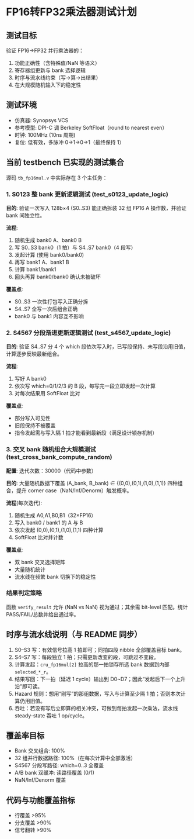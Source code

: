 # FP16转FP32乘法器测试计划

## 测试目标

验证 FP16→FP32 并行乘法器的：
1. 功能正确性（含特殊值/NaN 等语义）
2. 寄存器组更新与 bank 选择逻辑
3. 时序与流水线约束（写→算→出结果）
4. 在大规模随机输入下的稳定性

## 测试环境

- 仿真器: Synopsys VCS
- 参考模型: DPI-C 调 Berkeley SoftFloat（round to nearest even）
- 时钟: 100MHz (10ns 周期)
- 复位: 低有效，多脉冲 0→1→0→1（最终保持 1）

## 当前 testbench 已实现的测试集合

源码 `tb_fp16mul.v` 中实际存在 3 个主任务：

### 1. S0123 整 bank 更新逻辑测试 (test_s0123_update_logic)
**目的**: 验证一次写入 128b×4 (S0..S3) 能正确拆装 32 组 FP16 A 操作数，并验证 bank 间独立性。

**流程**:
1. 随机生成 bank0 A、bank0 B
2. 写 S0..S3 bank0（1 拍）与 S4..S7 bank0（4 段写）
3. 发起计算 (使用 bank0/bank0)
4. 再写 bank1 A、bank1 B
5. 计算 bank1/bank1
6. 回头再算 bank0/bank0 确认未被破坏

**覆盖点**:
- S0..S3 一次性打包写入正确分拆
- S4..S7 全写一次后组合正确
- bank0 与 bank1 内容互不影响

### 2. S4567 分段渐进更新逻辑测试 (test_s4567_update_logic)
**目的**: 验证 S4..S7 分 4 个 which 段依次写入时，已写段保持、未写段沿用旧值，计算逐步反映最新组合。

**流程**:
1. 写好 A bank0
2. 依次写 which=0/1/2/3 的 B 段，每写完一段立即发起一次计算
3. 对每次结果用 SoftFloat 比对

**覆盖点**:
- 部分写入可见性
- 旧段保持不被覆盖
- 指令发起需与写入隔 1 拍才能看到最新段（满足设计锁存机制）

### 3. 交叉 bank 随机组合大规模测试 (test_cross_bank_compute_random)
**配置**: 迭代次数：30000（代码中参数）

**目的**: 大量随机数据下覆盖 (A_bank, B_bank) ∈ {(0,0),(0,1),(1,0),(1,1)} 四种组合，提升 corner case（NaN/Inf/Denorm）触发概率。

**流程**(每次迭代):
1. 随机生成 A0,A1,B0,B1（32×FP16）
2. 写入 bank0 / bank1 的 A 与 B
3. 依次发起 (0,0),(0,1),(1,0),(1,1) 四种计算
4. SoftFloat 比对并计数

**覆盖点**:
- 双 bank 交叉选择矩阵
- 大量随机统计
- 流水线在频繁 bank 切换下的稳定性

### 结果判定策略
函数 `verify_result` 允许 (NaN vs NaN) 视为通过；其余需 bit-level 匹配。统计 PASS/FAIL/总数并给出通过率。

## 时序与流水线说明（与 README 同步）
1. S0–S3 写：有效信号拉高 1 拍即可；同拍四段 nibble 全部覆盖目标 bank。
2. S4–S7 写：每段独立 1 拍；只需更新改变的段，可跳过不变段。
3. 计算发起：`cru_fp16mul[2]` 拉高的那一拍锁存所选 bank 数据到内部 `selected_*_r`。
4. 结果写回：下一拍（延迟 1 cycle）输出到 D0~D7；因此“发起后下一个上升沿”即可读。
5. Hazard 规则：想用“刚写”的那组数据，写入与计算至少隔 1 拍；否则本次计算仍用旧值。
6. 吞吐：若没有写后立即算的相关冲突，可做到每拍发起一次乘法，流水线 steady-state 吞吐 1 op/cycle。

## 覆盖率目标

- Bank 交叉组合: 100%
- 32 组并行数据路径: 100%（在每次计算中全部激活）
- S4567 分段写路径: which=0..3 全覆盖
- A/B bank 双缓冲: 读路径覆盖 (0/1)
- NaN/Inf/Denorm 覆盖

## 代码与功能覆盖指标
- 行覆盖 >95%
- 分支覆盖 >90%
- 信号翻转 >90%

